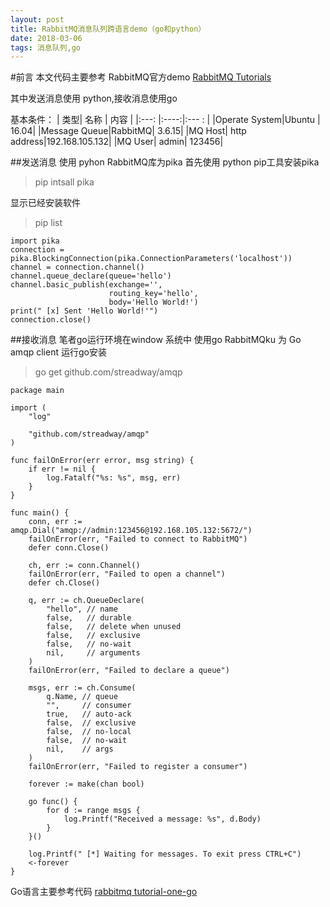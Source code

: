 ```yaml
---
layout: post
title: RabbitMQ消息队列跨语言demo（go和python）
date: 2018-03-06 
tags: 消息队列,go    
---
```


 #前言
本文代码主要参考 RabbitMQ官方demo
[RabbitMQ Tutorials](https://www.rabbitmq.com/getstarted.html%20%20RabbitMQ%20%20Tutorials)

其中发送消息使用 python,接收消息使用go

基本条件：
| 	类型|	名称 | 内容	|
|:---:    |:----:|:--- : |
|Operate System|Ubuntu |     16.04|
|Message Queue|RabbitMQ|   3.6.15|
|MQ Host| http address|192.168.105.132|
|MQ User| admin| 123456|

##发送消息
使用 pyhon  RabbitMQ库为pika
首先使用 python pip工具安装pika

> pip intsall pika
 
 显示已经安装软件
> pip list

```
import pika 
connection = pika.BlockingConnection(pika.ConnectionParameters('localhost'))
channel = connection.channel()
channel.queue_declare(queue='hello')
channel.basic_publish(exchange='',
                      routing_key='hello',
                      body='Hello World!')
print(" [x] Sent 'Hello World!'")
connection.close()
```

##接收消息
笔者go运行环境在window 系统中
使用go   RabbitMQku 为 Go amqp client 
运行go安装
> go get github.com/streadway/amqp

```
package main

import (
	"log"

	"github.com/streadway/amqp"
)

func failOnError(err error, msg string) {
	if err != nil {
		log.Fatalf("%s: %s", msg, err)
	}
}

func main() {
	conn, err := amqp.Dial("amqp://admin:123456@192.168.105.132:5672/")
	failOnError(err, "Failed to connect to RabbitMQ")
	defer conn.Close()

	ch, err := conn.Channel()
	failOnError(err, "Failed to open a channel")
	defer ch.Close()

	q, err := ch.QueueDeclare(
		"hello", // name
		false,   // durable
		false,   // delete when unused
		false,   // exclusive
		false,   // no-wait
		nil,     // arguments
	)
	failOnError(err, "Failed to declare a queue")

	msgs, err := ch.Consume(
		q.Name, // queue
		"",     // consumer
		true,   // auto-ack
		false,  // exclusive
		false,  // no-local
		false,  // no-wait
		nil,    // args
	)
	failOnError(err, "Failed to register a consumer")

	forever := make(chan bool)

	go func() {
		for d := range msgs {
			log.Printf("Received a message: %s", d.Body)
		}
	}()

	log.Printf(" [*] Waiting for messages. To exit press CTRL+C")
	<-forever
}
```
Go语言主要参考代码
[rabbitmq tutorial-one-go ](https://www.rabbitmq.com/tutorials/tutorial-one-go.html)

